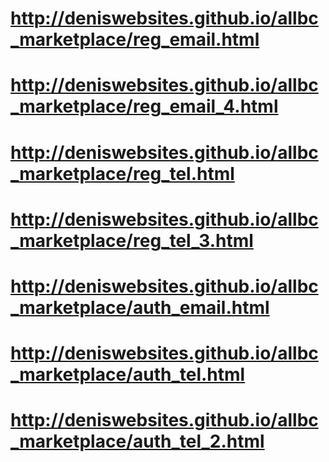 # http://deniswebsites.github.io/allbc_marketplace/reg_email.html
# http://deniswebsites.github.io/allbc_marketplace/reg_email_4.html
# http://deniswebsites.github.io/allbc_marketplace/reg_tel.html
# http://deniswebsites.github.io/allbc_marketplace/reg_tel_3.html
# http://deniswebsites.github.io/allbc_marketplace/auth_email.html
# http://deniswebsites.github.io/allbc_marketplace/auth_tel.html
# http://deniswebsites.github.io/allbc_marketplace/auth_tel_2.html
